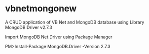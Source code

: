 # vbnetmongonew
A CRUD application of VB Net and MongoDB database using Library MongoDB Driver v2.7.3

Import MongoDB Net Driver using Package Manager

PM>Install-Package MongoDB.Driver -Version 2.7.3

